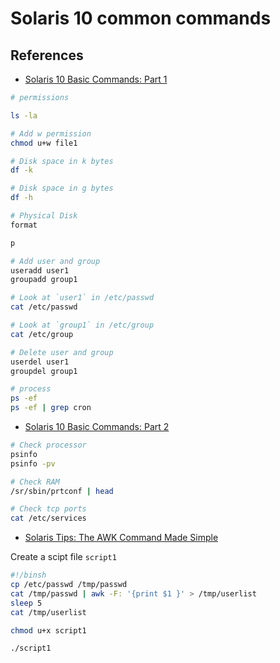 # Solaris 10 common commands

## References

* [Solaris 10 Basic Commands: Part 1](https://www.youtube.com/watch?v=b2Qn26DcIfI)

```sh
# permissions

ls -la

# Add w permission
chmod u+w file1

# Disk space in k bytes
df -k 

# Disk space in g bytes
df -h

# Physical Disk
format

p

# Add user and group
useradd user1
groupadd group1

# Look at `user1` in /etc/passwd 
cat /etc/passwd

# Look at `group1` in /etc/group 
cat /etc/group

# Delete user and group
userdel user1
groupdel group1

# process
ps -ef
ps -ef | grep cron

```

* [Solaris 10 Basic Commands: Part 2](https://www.youtube.com/watch?v=b2Qn26DcIfI)

```sh
# Check processor
psinfo 
psinfo -pv

# Check RAM
/sr/sbin/prtconf | head

# Check tcp ports
cat /etc/services
```

* [Solaris Tips: The AWK Command Made Simple](https://www.youtube.com/watch?v=sH1Aps6PRiI&list=PL2OVQweP-iGIzRaDU6yxrMxVB1sRCY6nm&index=4)

Create a scipt file `script1`

```sh
#!/binsh
cp /etc/passwd /tmp/passwd
cat /tmp/passwd | awk -F: '{print $1 }' > /tmp/userlist
sleep 5
cat /tmp/userlist
```

```sh
chmod u+x script1

./script1
```
